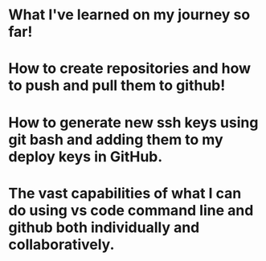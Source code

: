 # What I've learned on my journey so far!
  # How to create repositories and how to push and pull them to github!
  # How to generate new ssh keys using git bash and adding them to my deploy keys in GitHub.
  # The vast capabilities of what I can do using vs code command line and github both individually and collaboratively.
